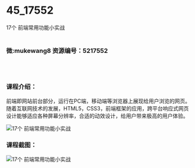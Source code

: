 # 45_17552
17个 前端常用功能小实战
<br/></br>
<h3>微:mukewang8 资源编号：5217552</h3>
<br/></br>
<h3>课程介绍：</h3>
<p><a title="查看与 前端 相关的文章" target="_blank">前端</a>即网站前台部分，运行在PC端，移动端等浏览器上展现给用户浏览的网页。随着互联网技术的发展，HTML5，CSS3，前端框架的应用，跨平台响应式网页设计能够适应各种屏幕分辨率，合适的动效设计，给用户带来极高的用户体验。</p>
<p><img src="https://www.ko996.com/wp-content/uploads/img/2021/01/1-42-300x208.png" alt="17个 前端常用功能小实战"></p>
<div class="info-desc">
<h3>课程截图：</h3>
<p><img src="https://www.ko996.com/wp-content/uploads/img/2021/01/2-47.png" alt="17个 前端常用功能小实战"></p>


			
</div>
